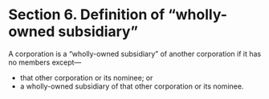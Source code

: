 # Section 6. Definition of “wholly-owned subsidiary”

A corporation is a “wholly-owned subsidiary” of another corporation if it has no members except—

  * that other corporation or its nominee; or  
  * a wholly-owned subsidiary of that other corporation or its nominee.

